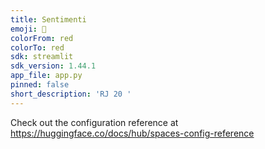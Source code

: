 ```yaml
---
title: Sentimenti
emoji: 🐠
colorFrom: red
colorTo: red
sdk: streamlit
sdk_version: 1.44.1
app_file: app.py
pinned: false
short_description: 'RJ 20 '
---
```


Check out the configuration reference at https://huggingface.co/docs/hub/spaces-config-reference
